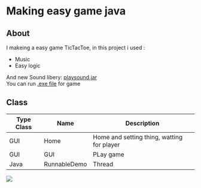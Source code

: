 # Making easy game java

## About
I makeing a easy game TicTacToe, in this project i used :
<ul>
  <li>Music</li>
  <li>Easy logic</li>
</ul>  

And new Sound libery: [playsound.jar](./../lib) <br>
You can run [.exe file](./../../dist/) for game <br>
## Class 

| Type Class | Name | Description |
| ------------ | ------ | ---------------------- |
| GUI | Home | Home and setting thing, watting for player |
| GUI | GUI | PLay game |
| Java | RunnableDemo | Thread |


<div>
<img src="Demo.PNG" >
</div>
